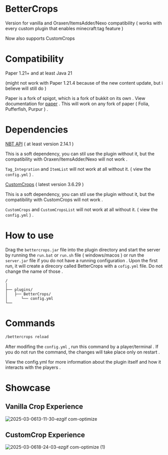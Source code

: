 # BetterCrops

Version for vanilla and Oraxen/ItemsAdder/Nexo compatibility ( works with every custom plugin that enables minecraft:tag feature )

Now also supports CustomCrops 

# Compatibility

Paper 1.21+ and at least Java 21

(might not work with Paper 1.21.4 because of the new content update, but i believe will still do )

Paper is a fork of spigot, which is a fork of bukkit on its own .
View documentation for [paper](https://docs.papermc.io/) .
This will work on any fork of paper ( Folia, Pufferfish, Purpur ) .

# Dependencies

[NBT API](https://www.spigotmc.org/resources/nbt-api.7939/) ( at least version 2.14.1 )

This is a soft dependency, you can stil use the plugin without it, but the compatibility with Oraxen/ItemsAdder/Nexo will not work .

`Tag_Integration`  and `ItemList` will not work at all without it. ( view the `config.yml` ) .

[CustomCrops](https://polymart.org/resource/customcrops.2625) ( latest version 3.6.29 )

This is a soft dependency, you can stil use the plugin without it, but the compatibility with CustomCrops will not work .

`CustomCrops` and `CustomCropsList` will not work at all without it. ( view the `config.yml` ) .

# How to use

Drag the `bettercrops.jar` file into the plugin directory and start the server by running the `run.bat` or `run.sh` file ( windows/macos ) or run the `server.jar` file if you do not have a running configuration .
Upon the first run, it will create a direcory called BetterCrops with a `cofig.yml` file. Do not change the name of those .

```text
/
│
├── plugins/
│   ├── BetterCrops/
│      └── config.yml       
└── 
```

# Commands

```sh
/bettercrops reload
```

After modifing the `config.yml` , run this command by a player/terminal . If you do not run the command, the changes will take place only on restart .

View the config.yml for more information about the plugin itself and how it interacts with the players .

# Showcase

## Vanilla Crop Experience

![2025-03-0613-11-30-ezgif com-optimize](https://github.com/user-attachments/assets/2441cd33-f62d-4d1a-a7e8-79cccf6194cc)

## CustomCrop Experience

![2025-03-0618-24-03-ezgif com-optimize (1)](https://github.com/user-attachments/assets/be7ae290-3137-434f-a49d-1bc2ac84bfdd)





